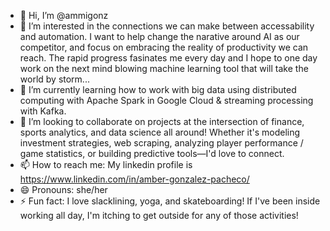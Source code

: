 - 👋 Hi, I’m @ammigonz
- 👀 I’m interested in the connections we can make between accessability and automation. I want to help change the narative around AI as our competitor, and focus on embracing the reality of productivity we can reach. The rapid progress fasinates me every day and I hope to one day work on the next mind blowing machine learning tool that will take the world by storm...
- 🌱 I’m currently learning how to work with big data using distributed computing with Apache Spark in Google Cloud & streaming processing with Kafka.
- 💞️ I’m looking to collaborate on projects at the intersection of finance, sports analytics, and data science all around!
Whether it's modeling investment strategies, web scraping, analyzing player performance / game statistics, or building predictive tools—I'd love to connect.
- 📫 How to reach me: My linkedin profile is https://www.linkedin.com/in/amber-gonzalez-pacheco/
- 😄 Pronouns: she/her
- ⚡ Fun fact: I love slacklining, yoga, and skateboarding! If I've been inside working all day, I'm itching to get outside for any of those activities!

<!---
ammigonz/ammigonz is a ✨ special ✨ repository because its `README.md` (this file) appears on your GitHub profile.
You can click the Preview link to take a look at your changes.
--->
